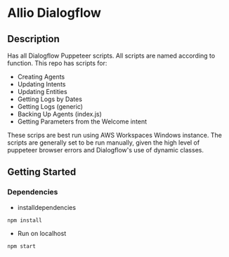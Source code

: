 # Allio Dialogflow

## Description
Has all Dialogflow Puppeteer scripts. All scripts are named according to function. This repo has scripts for:

* Creating Agents
* Updating Intents
* Updating Entities
* Getting Logs by Dates
* Getting Logs (generic)
* Backing Up Agents (index.js)
* Getting Parameters from the Welcome intent

These scrips are best run using AWS Workspaces Windows instance.
The scripts are generally set to be run manually, given the high level of puppeteer browser errors and Dialogflow's use of dynamic classes. 

## Getting Started
### Dependencies
* installdependencies

``` 
npm install 
```

* Run on localhost

``` 
npm start 
```
